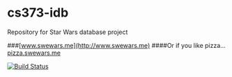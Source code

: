 # cs373-idb
Repository for Star Wars database project

###[www.swewars.me](http://www.swewars.me)
####Or if you like pizza... [pizza.swewars.me](http://pizza.swewars.me)

[![Build Status](https://travis-ci.org/dianaruth/cs373-idb.svg?branch=master)](https://travis-ci.org/dianaruth/cs373-idb)
